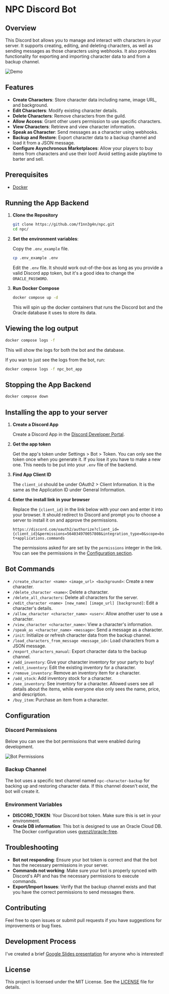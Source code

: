 # NPC Discord Bot

## Overview

This Discord bot allows you to manage and interact with characters in your server. It supports creating, editing, and deleting characters, as well as sending messages as those characters using webhooks. It also provides functionality for exporting and importing character data to and from a backup channel.

![Demo](images/demo.gif)

## Features

- **Create Characters**: Store character data including name, image URL, and background.
- **Edit Characters**: Modify existing character details.
- **Delete Characters**: Remove characters from the guild.
- **Allow Access**: Grant other users permission to use specific characters.
- **View Characters**: Retrieve and view character information.
- **Speak as Character**: Send messages as a character using webhooks.
- **Backup and Restore**: Export character data to a backup channel and load it from a JSON message.
- **Configure Asynchronous Marketplaces**: Allow your players to buy items from characters and use their loot! Avoid setting aside playtime to barter and sell.

## Prerequisites

- [Docker](https://docs.docker.com/engine/install/)

## Running the App Backend

1. **Clone the Repository**
   
   ```bash
   git clone https://github.com/f1nn3g4n/npc.git
   cd npc/
   ```

2. **Set the environment variables**:

   Copy the `.env_example` file.

   ```bash
   cp .env_example .env
   ```

   Edit the `.env` file. It should work out-of-the-box as long as you provide a valid Discord app token, but it's a good idea to change the `ORACLE_PASSWORD`.

3. **Run Docker Compose**

   ```bash
   docker compose up -d
   ```
   
   This will spin up the docker containers that runs the Discord bot and the Oracle database it uses to store its data.

## Viewing the log output

   ```bash
   docker compose logs -f
   ```

This will show the logs for both the bot and the database.

If you wan to just see the logs from the bot, run:

   ```bash
   docker compose logs -f npc_bot_app
   ```

## Stopping the App Backend

   ```bash
   docker compose down
   ```

## Installing the app to your server

1. **Create a Discord App**

   Create a Discord App in the [Discord Developer Portal](https://discord.com/developers/applications).
   
2. **Get the app token**

   Get the app's token under Settings > Bot > Token. You can only see the token once when you generate it. If you lose it you have to make a new one. This needs to be put into your `.env` file of the backend.

3. **Find App Client ID**

   The `client_id` should be under OAuth2 > Client Information. It is the same as the Application ID under General Information.

4. **Enter the install link in your browser**

   Replace the `{client_id}` in the link below with your own and enter it into your browser. It should redirect to Discord and prompt you to choose a server to install it on and approve the permissions.

   `https://discord.com/oauth2/authorize?client_id={client_id}&permissions=564034970057808&integration_type=0&scope=bot+applications.commands`

   The permissions asked for are set by the `permissions` integer in the link. You can see the permissions in the [Configuration section](#configuration).

## Bot Commands

   - `/create_character <name> <image_url> <background>`: Create a new character.
   - `/delete_character <name>`: Delete a character.
   - `/delete_all_characters`: Delete all characters for the server.
   - `/edit_character <name> [new_name] [image_url] [background]`: Edit a character's details.
   - `/allow_character <character_name> <user>`: Allow another user to use a character.
   - `/view_character <character_name>`: View a character's information.
   - `/speak_as <character_name> <message>`: Send a message as a character.
   - `/init`: Initialize or refresh character data from the backup channel.
   - `/load_characters_from_message <message_id>`: Load characters from a JSON message.
   - `/export_characters_manual`: Export character data to the backup channel.
   - `/add_inventory`: Give your character inventory for your party to buy!
   - `/edit_inventory`: Edit the existing inventory for a character.
   - `/remove_inventory`: Remove an inventory item for a character.
   - `/add_stock`: Add inventory stock for a character.
   - `/see_inventory`: See inventory for a character. Allowed users see all details about the items, while everyone else only sees the name, price, and description.
   - `/buy_item`: Purchase an item from a character.

## Configuration

### Discord Permissions

Below you can see the bot permissions that were enabled during development.

![Bot Permissions](images/bot_permissions.png)

### Backup Channel

The bot uses a specific text channel named `npc-character-backup` for backing up and restoring character data. If this channel doesn't exist, the bot will create it.

### Environment Variables

- **DISCORD_TOKEN**: Your Discord bot token. Make sure this is set in your environment.
- **Oracle DB information**: This bot is designed to use an Oracle Cloud DB. The Docker configuration uses [gvenzl/oracle-free](https://github.com/gvenzl/oci-oracle-free).

## Troubleshooting

- **Bot not responding**: Ensure your bot token is correct and that the bot has the necessary permissions in your server.
- **Commands not working**: Make sure your bot is properly synced with Discord's API and has the necessary permissions to execute commands.
- **Export/Import Issues**: Verify that the backup channel exists and that you have the correct permissions to send messages there.

## Contributing

Feel free to open issues or submit pull requests if you have suggestions for improvements or bug fixes.

## Development Process

I've created a brief [Google Slides presentation](https://docs.google.com/presentation/d/1XILFKQcqIjoWt-Wn_A2jL20M7BzjStOAW8Q_cokHhB4/edit?usp=sharing) for anyone who is interested!

## License

This project is licensed under the MIT License. See the [LICENSE](LICENSE) file for details.

